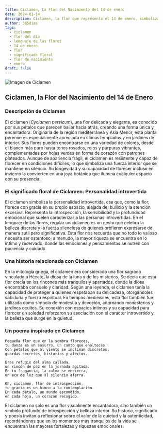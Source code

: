 ```yaml
---
title: Ciclamen, La Flor del Nacimiento del 14 de enero
date: 2024-01-14
description: Ciclamen, la flor que representa el 14 de enero, simboliza Personalidad introvertida. Descubre su fascinante historia, significado en el lenguaje de las flores y una poesía que celebra su belleza.
author: 365días
tags:
  - ciclamen
  - flor del día
  - lenguaje de las flores
  - 14 de enero
  - flor
  - significado floral
  - flor de nacimiento
  - enero
draft: false
---
```



![Imagen de Ciclamen](https://cdn.pixabay.com/photo/2014/10/08/17/43/cyclamen-480477_640.jpg#center)


## Ciclamen, la Flor del Nacimiento del 14 de Enero

### Descripción de Ciclamen

El ciclamen (_Cyclamen persicum_), una flor delicada y elegante, es conocido por sus pétalos que parecen bailar hacia atrás, creando una forma única y encantadora. Originaria de la región mediterránea y Asia Menor, esta planta perenne es especialmente apreciada en climas templados y en jardines de interior. Sus flores pueden encontrarse en una variedad de colores, desde el blanco más puro hasta tonos rosados, rojos y púrpuras vibrantes, complementadas por hojas verdes en forma de corazón con patrones plateados. Aunque de apariencia frágil, el ciclamen es resistente y capaz de florecer en condiciones difíciles, lo que simboliza una fuerza interior que se mantiene en silencio. Su longevidad y su capacidad de florecer incluso en invierno la convierten en una joya botánica que ilumina cualquier espacio con su presencia.

### El significado floral de Ciclamen: Personalidad introvertida

El ciclamen simboliza la personalidad introvertida, esa que, como la flor, florece con gracia en su propio espacio, alejada del bullicio y la atención excesiva. Representa la introspección, la sensibilidad y la profundidad emocional que suelen caracterizar a las personas introvertidas. En el lenguaje de las flores, regalar un ciclamen es un gesto que celebra la belleza discreta y la fuerza silenciosa de quienes prefieren expresarse de manera sutil pero significativa. Esta flor nos recuerda que no todo lo valioso necesita ser ostentoso; a menudo, la mayor riqueza se encuentra en lo íntimo y reservado, donde las emociones y pensamientos se nutren con paciencia y cuidado.

### Una historia relacionada con Ciclamen

En la mitología griega, el ciclamen era considerado una flor sagrada vinculada a Hécate, la diosa de la luna y de los misterios. Se decía que esta flor crecía en los rincones más tranquilos y apartados, donde la diosa encontraba consuelo y claridad. Según una leyenda, el ciclamen tenía la capacidad de proteger a quienes respetaban su delicadeza, otorgándoles sabiduría y fuerza espiritual. En tiempos medievales, esta flor también fue utilizada como símbolo de modestia y devoción, adornando monasterios y jardines ocultos. Su conexión con espacios íntimos y su capacidad para florecer en soledad reforzaron su asociación con el carácter introvertido y la belleza que surge en la quietud.

### Un poema inspirado en Ciclamen

```
Pequeña flor que en la sombra floreces,  
tu danza es un susurro, un canto que enalteces.  
Con pétalos que al viento se inclinan discretos,  
guardas secretos, historias y afectos.  

Eres refugio del alma callada,  
un rincón de paz en la jornada agitada.  
En tu fragancia, la calma se encierra,  
un eco de luz que al silencio aferra.  

Oh, ciclamen, flor de introspección,  
tu gracia es un himno a la contemplación.  
En cada pétalo, un mundo escondido,  
en cada hoja, un corazón recogido.  
```

El ciclamen no solo es una flor visualmente encantadora, sino también un símbolo profundo de introspección y belleza interior. Su historia, significado y poesía invitan a reflexionar sobre el valor de la quietud y la autenticidad, recordándonos que en los momentos más tranquilos de la vida se encuentran las mayores fortalezas y riquezas emocionales.